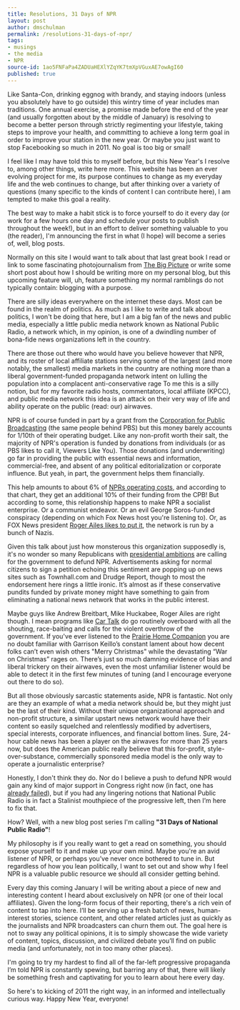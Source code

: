 ```yaml
---
title: Resolutions, 31 Days of NPR
layout: post
author: dmschulman
permalink: /resolutions-31-days-of-npr/
tags:
- musings
- the media
- NPR
source-id: 1ao5FNFaPa4ZADUaHEXlYZqYK7tmXpVGuxAE7owAgI60
published: true
---
```

Like Santa-Con, drinking eggnog with brandy, and staying indoors (unless you absolutely have to go outside) this wintry time of year includes man traditions. One annual exercise, a promise made before the end of the year (and usually forgotten about by the middle of January) is resolving to become a better person through strictly regimenting your lifestyle, taking steps to improve your health, and committing to achieve a long term goal in order to improve your station in the new year. Or maybe you just want to stop Facebooking so much in 2011. No goal is too big or small!

I feel like I may have told this to myself before, but this New Year's I resolve to, among other things, write here more. This website has been an ever evolving project for me, its purpose continues to change as my everyday life and the web continues to change, but after thinking over a variety of questions (many specific to the kinds of content I can contribute here), I am tempted to make this goal a reality.

The best way to make a habit stick is to force yourself to do it every day (or work for a few hours one day and schedule your posts to publish throughout the week!), but in an effort to deliver something valuable to you (the reader), I'm announcing the first in what (I hope) will become a series of, well, blog posts.

Normally on this site I would want to talk about that last great book I read or link to some fascinating photojournalism from [The Big Picture](https://www.boston.com/bigpicture/) or write some short post about how I should be writing more on my personal blog, but this upcoming feature will, uh, feature something my normal ramblings do not typically contain: blogging with a purpose.

There are silly ideas everywhere on the internet these days. Most can be found in the realm of politics. As much as I like to write and talk about politics, I won't be doing that here, but I am a big fan of the news and public media, especially a little public media network known as National Public Radio, a network which, in my opinion, is one of a dwindling number of bona-fide news organizations left in the country.

There are those out there who would have you believe however that NPR, and its roster of local affiliate stations serving some of the largest (and more notably, the smallest) media markets in the country are nothing more than a liberal government-funded propaganda network intent on lulling the population into a complacent anti-conservative rage To me this is a silly notion, but for my favorite radio hosts, commentators, local affiliate (KPCC), and public media network this idea is an attack on their very way of life and ability operate on the public (read: our) airwaves.

NPR is of course funded in part by a grant from the [Corporation for Public Broadcasting](https://en.wikipedia.org/wiki/Corporation_for_Public_Broadcasting) (the same people behind PBS) but this money barely accounts for 1/10th of their operating budget. Like any non-profit worth their salt, the majority of NPR's operation is funded by donations from individuals (or as PBS likes to call it, Viewers Like You). Those donations (and underwriting) go far in providing the public with essential news and information, commercial-free, and absent of any political editorialization or corporate influence. But yeah, in part, the government helps them financially.

This help amounts to about 6% of [NPRs operating costs](https://www.npr.org/about-npr/178660742/public-radio-finances), and according to that chart, they get an additional 10% of their funding from the CPB! But according to some, this relationship happens to make NPR a socialist enterprise. Or a communist endeavor. Or an evil George Soros-funded conspiracy (depending on which Fox News host you're listening to). Or, as FOX News president [Roger Ailes likes to put it](https://www.thedailybeast.com/blogs-and-stories/2010-11-17/fox-news-chief-roger-ailes-blasts-national-public-radio-brass-as-nazis/), the network is run by a bunch of Nazis.

Given this talk about just how monsterous this organization supposedly is, it's no wonder so many Republicans with [presidential ambitions](https://voices.washingtonpost.com/44/2010/10/mike-huckabee-defund-npr-over.html) are calling for the government to defund NPR. Advertisements asking for normal citizens to sign a petition echoing this sentiment are popping up on news sites such as Townhall.com and Drudge Report, though to most the endorsement here rings a little ironic. It’s almost as if these conservative pundits funded by private money might have something to gain from eliminating a national news network that works in the public interest.

Maybe guys like Andrew Breitbart, Mike Huckabee, Roger Ailes are right though. I mean programs like [Car Talk](https://www.cartalk.com/) do go routinely overboard with all the shouting, race-baiting and calls for the violent overthrow of the government. If you've ever listened to the [Prairie Home Companion](https://prairiehome.publicradio.org/) you are no doubt familiar with Garrison Keillo’s constant lament about how decent folks can’t even wish others "Merry Christmas" while the devastating “War on Christmas” rages on. There’s just so much damning evidence of bias and liberal trickery on their airwaves, even the most unfamiliar listener would be able to detect it in the first few minutes of tuning (and I encourage everyone out there to do so).

But all those obviously sarcastic statements aside, NPR is fantastic. Not only are they an example of what a media network should be, but they might just be the last of their kind. Without their unique organizational approach and non-profit structure, a similar upstart news network would have their content so easily squelched and relentlessly modified by advertisers, special interests, corporate influences, and financial bottom lines. Sure, 24-hour cable news has been a player on the airwaves for more than 25 years now, but does the American public really believe that this for-profit, style-over-substance, commercially sponsored media model is the only way to operate a journalistic enterprise?

Honestly, I don't think they do. Nor do I believe a push to defund NPR would gain any kind of major support in Congress right now (in fact, one has [already failed](https://thecaucus.blogs.nytimes.com/2010/11/18/move-to-cut-npr-funding-defeated-in-house/)), but if you had any lingering notions that National Public Radio is in fact a Stalinist mouthpiece of the progressive left, then I’m here to fix that.

How? Well, with a new blog post series I'm calling **"31 Days of National Public Radio"**!

My philosophy is if you really want to get a read on something, you should expose yourself to it and make up your own mind. Maybe you're an avid listener of NPR, or perhaps you’ve never once bothered to tune in. But regardless of how you lean politically, I want to set out and show why I feel NPR is a valuable public resource we should all consider getting behind.

Every day this coming January I will be writing about a piece of new and interesting content I heard about exclusively on NPR (or one of their local affiliates). Given the long-form focus of their reporting, there's a rich vein of content to tap into here. I’ll be serving up a fresh batch of news, human-interest stories, science content, and other related articles just as quickly as the journalists and NPR broadcasters can churn them out. The goal here is not to sway any political opinions, it is to simply showcase the wide variety of content, topics, discussion, and civilized debate you’ll find on public media (and unfortunately, not in too many other places).

I'm going to try my hardest to find all of the far-left progressive propaganda I’m told NPR is constantly spewing, but barring any of that, there will likely be something fresh and captivating for you to learn about here every day.

So here's to kicking of 2011 the right way, in an informed and intellectually curious way. Happy New Year, everyone!

